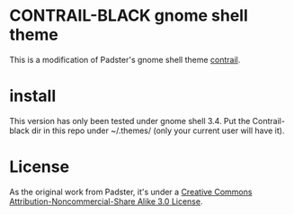 CONTRAIL-BLACK gnome shell theme
================================

This is a modification of Padster's gnome shell theme [contrail][contrail-deviantart].


# install
This version has only been tested under gnome shell 3.4. Put the Contrail-black dir in this repo under ~/.themes/ (only your current user will have it).





# License
As the original work from Padster, it's under a [Creative Commons Attribution-Noncommercial-Share Alike 3.0 License][cc].



[contrail-deviantart]: http://therealpadster.deviantart.com/art/Contrail-313169671
[cc]: https://creativecommons.org/licenses/by-nc-sa/3.0/
